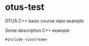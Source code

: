# otus-test
OTUS C++ basic course repo example

Some description
C++ example
```
#include <iostream>
```